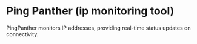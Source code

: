 # Ping Panther (ip monitoring tool)
PingPanther monitors IP addresses, providing real-time status updates on connectivity.

